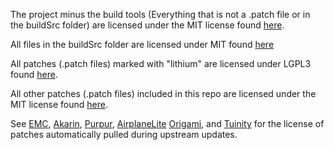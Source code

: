 The project minus the build tools (Everything that is not a .patch file or in the buildSrc folder) are licensed under the MIT license found [here](https://github.com/YatopiaMC/Yatopia/blob/ver/1.16.5/Licensing/MIT.md).

All files in the buildSrc folder are licensed under MIT found [here](https://github.com/YatopiaMC/Yatopia/blob/ver/1.16.5/buildSrc/license.txt)

All patches (.patch files) marked with "lithium" are licensed under LGPL3 found [here](https://github.com/jellysquid3/lithium-fabric/blob/1.16.x/dev/LICENSE.txt).

All other patches (.patch files) included in this repo are licensed under the MIT license found [here](https://github.com/YatopiaMC/Yatopia/blob/ver/1.16.5/Licensing/MIT.md).

See [EMC](https://github.com/starlis/empirecraft/blob/master/README.md), [Akarin](https://github.com/Akarin-project/Akarin/blob/1.16.3/LICENSE.md), [Purpur](https://github.com/pl3xgaming/Purpur/blob/ver/1.16.5/LICENSE), [AirplaneLite](https://github.com/Technove/AirplaneLite/blob/master/PATCHES-LICENSE) [Origami](https://github.com/Minebench/Origami/blob/1.16/PATCHES-LICENSE), and [Tuinity](https://github.com/Spottedleaf/Tuinity/blob/master/PATCHES-LICENSE) for the license of patches automatically pulled during upstream updates.
